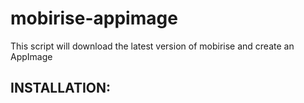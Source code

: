 # mobirise-appimage

This script will download the latest version of mobirise and create an AppImage

## INSTALLATION:

